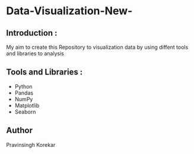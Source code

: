  
# Data-Visualization-New-
## Introduction : 
  My aim to create this Repository to visualization data by 
  using diffent tools and libraries to analysis 
## Tools and Libraries :
- Python
- Pandas
- NumPy
- Matplotlib
- Seaborn


## Author
Pravinsingh Korekar
  
